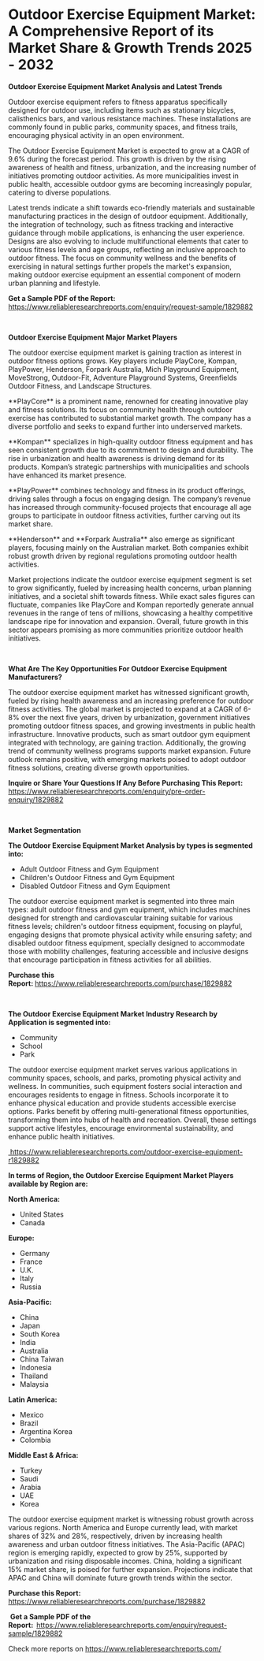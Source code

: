 <p><h1>Outdoor Exercise Equipment Market: A Comprehensive Report of its Market Share & Growth Trends 2025 - 2032</h1></p><p><strong>Outdoor Exercise Equipment Market Analysis and Latest Trends</strong></p>
<p><p>Outdoor exercise equipment refers to fitness apparatus specifically designed for outdoor use, including items such as stationary bicycles, calisthenics bars, and various resistance machines. These installations are commonly found in public parks, community spaces, and fitness trails, encouraging physical activity in an open environment.</p><p>The Outdoor Exercise Equipment Market is expected to grow at a CAGR of 9.6% during the forecast period. This growth is driven by the rising awareness of health and fitness, urbanization, and the increasing number of initiatives promoting outdoor activities. As more municipalities invest in public health, accessible outdoor gyms are becoming increasingly popular, catering to diverse populations.</p><p>Latest trends indicate a shift towards eco-friendly materials and sustainable manufacturing practices in the design of outdoor equipment. Additionally, the integration of technology, such as fitness tracking and interactive guidance through mobile applications, is enhancing the user experience. Designs are also evolving to include multifunctional elements that cater to various fitness levels and age groups, reflecting an inclusive approach to outdoor fitness. The focus on community wellness and the benefits of exercising in natural settings further propels the market's expansion, making outdoor exercise equipment an essential component of modern urban planning and lifestyle.</p></p>
<p><strong>Get a Sample PDF of the Report:&nbsp;</strong> <a href="https://www.reliableresearchreports.com/enquiry/request-sample/1829882?utm_campaign=2331&utm_medium=2&utm_source=Github&utm_content=ia&utm_term=09022025&utm_id=outdoor-exercise-equipment">https://www.reliableresearchreports.com/enquiry/request-sample/1829882</a></p>
<p>&nbsp;</p>
<p><strong>Outdoor Exercise Equipment Major Market Players</strong></p>
<p><p>The outdoor exercise equipment market is gaining traction as interest in outdoor fitness options grows. Key players include PlayCore, Kompan, PlayPower, Henderson, Forpark Australia, Mich Playground Equipment, MoveStrong, Outdoor-Fit, Adventure Playground Systems, Greenfields Outdoor Fitness, and Landscape Structures. </p><p>**PlayCore** is a prominent name, renowned for creating innovative play and fitness solutions. Its focus on community health through outdoor exercise has contributed to substantial market growth. The company has a diverse portfolio and seeks to expand further into underserved markets. </p><p>**Kompan** specializes in high-quality outdoor fitness equipment and has seen consistent growth due to its commitment to design and durability. The rise in urbanization and health awareness is driving demand for its products. Kompan’s strategic partnerships with municipalities and schools have enhanced its market presence.</p><p>**PlayPower** combines technology and fitness in its product offerings, driving sales through a focus on engaging design. The company’s revenue has increased through community-focused projects that encourage all age groups to participate in outdoor fitness activities, further carving out its market share.</p><p>**Henderson** and **Forpark Australia** also emerge as significant players, focusing mainly on the Australian market. Both companies exhibit robust growth driven by regional regulations promoting outdoor health activities.</p><p>Market projections indicate the outdoor exercise equipment segment is set to grow significantly, fueled by increasing health concerns, urban planning initiatives, and a societal shift towards fitness. While exact sales figures can fluctuate, companies like PlayCore and Kompan reportedly generate annual revenues in the range of tens of millions, showcasing a healthy competitive landscape ripe for innovation and expansion. Overall, future growth in this sector appears promising as more communities prioritize outdoor health initiatives.</p></p>
<p>&nbsp;</p>
<p><strong>What Are The Key Opportunities For Outdoor Exercise Equipment Manufacturers?</strong></p>
<p><p>The outdoor exercise equipment market has witnessed significant growth, fueled by rising health awareness and an increasing preference for outdoor fitness activities. The global market is projected to expand at a CAGR of 6-8% over the next five years, driven by urbanization, government initiatives promoting outdoor fitness spaces, and growing investments in public health infrastructure. Innovative products, such as smart outdoor gym equipment integrated with technology, are gaining traction. Additionally, the growing trend of community wellness programs supports market expansion. Future outlook remains positive, with emerging markets poised to adopt outdoor fitness solutions, creating diverse growth opportunities.</p></p>
<p><strong>Inquire or Share Your Questions If Any Before Purchasing This Report:</strong> <a href="https://www.reliableresearchreports.com/enquiry/pre-order-enquiry/1829882?utm_campaign=2331&utm_medium=2&utm_source=Github&utm_content=ia&utm_term=09022025&utm_id=outdoor-exercise-equipment">https://www.reliableresearchreports.com/enquiry/pre-order-enquiry/1829882</a></p>
<p>&nbsp;</p>
<p><strong>Market Segmentation</strong></p>
<p><strong>The Outdoor Exercise Equipment Market Analysis by types is segmented into:</strong></p>
<p><ul><li>Adult Outdoor Fitness and Gym Equipment</li><li>Children's Outdoor Fitness and Gym Equipment</li><li>Disabled Outdoor Fitness and Gym Equipment</li></ul></p>
<p><p>The outdoor exercise equipment market is segmented into three main types: adult outdoor fitness and gym equipment, which includes machines designed for strength and cardiovascular training suitable for various fitness levels; children's outdoor fitness equipment, focusing on playful, engaging designs that promote physical activity while ensuring safety; and disabled outdoor fitness equipment, specially designed to accommodate those with mobility challenges, featuring accessible and inclusive designs that encourage participation in fitness activities for all abilities.</p></p>
<p><strong>Purchase this Report:&nbsp;</strong><a href="https://www.reliableresearchreports.com/purchase/1829882?utm_campaign=2331&utm_medium=2&utm_source=Github&utm_content=ia&utm_term=09022025&utm_id=outdoor-exercise-equipment">https://www.reliableresearchreports.com/purchase/1829882</a></p>
<p>&nbsp;</p>
<p><strong>The Outdoor Exercise Equipment Market Industry Research by Application is segmented into:</strong></p>
<p><ul><li>Community</li><li>School</li><li>Park</li></ul></p>
<p><p>The outdoor exercise equipment market serves various applications in community spaces, schools, and parks, promoting physical activity and wellness. In communities, such equipment fosters social interaction and encourages residents to engage in fitness. Schools incorporate it to enhance physical education and provide students accessible exercise options. Parks benefit by offering multi-generational fitness opportunities, transforming them into hubs of health and recreation. Overall, these settings support active lifestyles, encourage environmental sustainability, and enhance public health initiatives.</p></p>
<p><a href="https://www.reliableresearchreports.com/outdoor-exercise-equipment-r1829882?utm_campaign=2331&utm_medium=2&utm_source=Github&utm_content=ia&utm_term=09022025&utm_id=outdoor-exercise-equipment">&nbsp;https://www.reliableresearchreports.com/outdoor-exercise-equipment-r1829882</a></p>
<p><strong>In terms of Region, the Outdoor Exercise Equipment Market Players available by Region are:</strong></p>
<p>
    <p> <strong> North America: </strong>
        <ul>
            <li>United States</li>
            <li>Canada</li>
        </ul>
        </p> 
    <p> <strong> Europe: </strong>
        <ul>
            <li>Germany</li>
            <li>France</li>
            <li>U.K.</li>
            <li>Italy</li>
            <li>Russia</li>
        </ul>
        </p> 
    <p> <strong> Asia-Pacific: </strong>
        <ul>
            <li>China</li>
            <li>Japan</li>
            <li>South Korea</li>
            <li>India</li>
            <li>Australia</li>
            <li>China Taiwan</li>
            <li>Indonesia</li>
            <li>Thailand</li>
            <li>Malaysia</li>
        </ul>
        </p> 
    <p> <strong> Latin America: </strong>
        <ul>
            <li>Mexico</li>
            <li>Brazil</li>
            <li>Argentina Korea</li>
            <li>Colombia</li>
        </ul>
        </p> 
    <p> <strong> Middle East & Africa: </strong>
        <ul>
            <li>Turkey</li>
            <li>Saudi</li>
            <li>Arabia</li>
            <li>UAE</li>
            <li>Korea</li>
        </ul>
    </p>
    </p>
<p><p>The outdoor exercise equipment market is witnessing robust growth across various regions. North America and Europe currently lead, with market shares of 32% and 28%, respectively, driven by increasing health awareness and urban outdoor fitness initiatives. The Asia-Pacific (APAC) region is emerging rapidly, expected to grow by 25%, supported by urbanization and rising disposable incomes. China, holding a significant 15% market share, is poised for further expansion. Projections indicate that APAC and China will dominate future growth trends within the sector.</p></p>
<p><strong>Purchase this Report: </strong><a href="https://www.reliableresearchreports.com/purchase/1829882?utm_campaign=2331&utm_medium=2&utm_source=Github&utm_content=ia&utm_term=09022025&utm_id=outdoor-exercise-equipment">https://www.reliableresearchreports.com/purchase/1829882</a></p>
<p>&nbsp;<strong>Get a Sample PDF of the Report:&nbsp;&nbsp;</strong><a href="https://www.reliableresearchreports.com/enquiry/request-sample/1829882?utm_campaign=2331&utm_medium=2&utm_source=Github&utm_content=ia&utm_term=09022025&utm_id=outdoor-exercise-equipment">https://www.reliableresearchreports.com/enquiry/request-sample/1829882</a></p>
<p><strong></strong></p>
<p>Check more reports on <a href="https://www.reliableresearchreports.com/?utm_campaign=2331&utm_medium=2&utm_source=Github&utm_content=ia&utm_term=09022025&utm_id=outdoor-exercise-equipment">https://www.reliableresearchreports.com/</a></p>